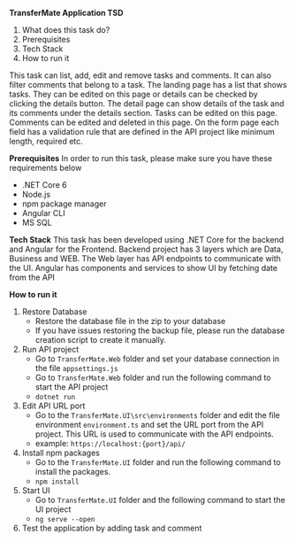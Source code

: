 
**TransferMate Application TSD**
 1. What does this task do? 
 2. Prerequisites 
 3. Tech Stack 
 4. How to run it  
 
 This task can list, add, edit and remove tasks and comments. It can also filter comments that belong to a task. The landing page has a list that shows tasks. They can be edited on this page or details can be checked by clicking the details button. The detail page can show details of the task and its comments under the details section. Tasks can be edited on this page. Comments can be edited and deleted in this page. On the form page each field has a validation rule that are defined in the API project like minimum length, required etc. 

**Prerequisites**
 In order to run this task, please make sure you have these requirements below 
 - .NET Core 6
 - Node.js 
 - npm package manager 
 - Angular CLI
- MS SQL

**Tech Stack** 
This task has been developed using .NET Core for the backend and Angular for the Frontend. Backend project has 3 layers which are Data, Business and WEB. The Web layer has API endpoints to communicate with the UI. Angular has components and services to show UI by fetching date from the API

**How to run it** 
1. Restore Database 
	- Restore the database file in the zip to your database 
	- If you have issues restoring the backup file, please run the database creation script to create it manually. 
2. Run API project 
	- Go to `TransferMate.Web` folder and set your database connection in the file `appsettings.js` 
	- Go to `TransferMate.Web` folder and run the following command to start the API project
	- `dotnet run` 
3. Edit API URL port 
	 - Go to the `TransferMate.UI\src\environments` folder and edit the file environment `environment.ts` and set the URL port from the API project. This URL is used to communicate with the API endpoints.
	 - example: `https://localhost:{port}/api/`
4. Install npm packages 
	 - Go to the `TransferMate.UI` folder and run the following command to install the packages. 
	 - `npm install` 
5. Start UI 
	- Go to `TransferMate.UI` folder and the following command to start the UI project 
	- `ng serve --open` 
6. Test the application by adding task and comment